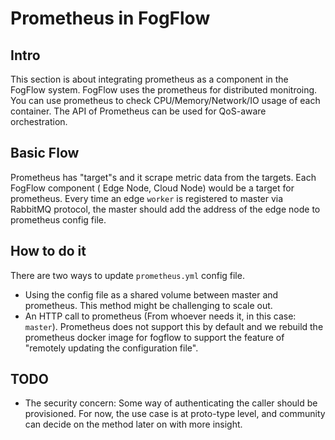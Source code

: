 # Prometheus in FogFlow
## Intro
This section is about integrating prometheus as a component in the FogFlow system. FogFlow uses the prometheus for distributed monitroing. You can use prometheus to check CPU/Memory/Network/IO usage of each container. The API of Prometheus can be used for QoS-aware orchestration.

## Basic Flow
Prometheus has "target"s and it scrape metric data from the targets. Each FogFlow component ( Edge Node, Cloud Node) would be a target for prometheus. 
Every time an edge `worker` is registered to master via RabbitMQ protocol, the master should add the address of the edge node to prometheus config file. 

## How to do it
There are two ways to update `prometheus.yml` config file. 
- Using the config file as a shared volume between master and prometheus. This method might be challenging to scale out. 
- An HTTP call to prometheus (From whoever needs it, in this case: `master`). Prometheus does not support this by default and we rebuild the prometheus docker image for fogflow to support the feature of "remotely updating the configuration file".

## TODO
- The security concern: Some way of authenticating the caller should be provisioned. For now, the use case is at proto-type level, and community can decide on the method later on with more insight. 
